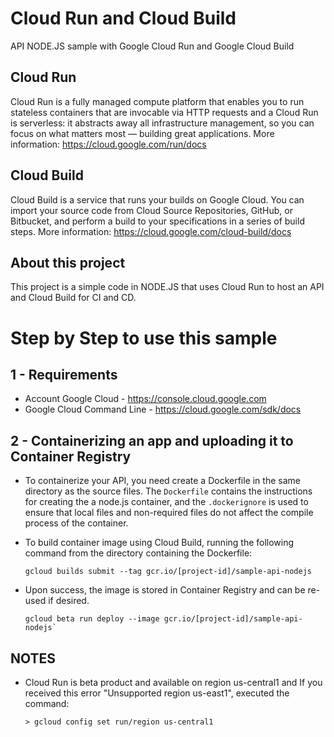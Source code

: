 # Cloud Run and Cloud Build
API NODE.JS sample with Google Cloud Run and Google Cloud Build

## Cloud Run
Cloud Run is a fully managed compute platform that enables you to run stateless containers that are invocable via HTTP requests and a Cloud Run is serverless: it abstracts away all infrastructure management, so you can focus on what matters most — building great applications. More information: https://cloud.google.com/run/docs

## Cloud Build
Cloud Build is a service that runs your builds on Google Cloud. You can import your source code from Cloud Source Repositories, GitHub, or Bitbucket, and perform a build to your specifications in a series of build steps. More information: https://cloud.google.com/cloud-build/docs

## About this project
This project is a simple code in NODE.JS that uses Cloud Run to host an API and Cloud Build for CI and CD. 

# Step by Step to use this sample

## 1 - Requirements
* Account Google Cloud - https://console.cloud.google.com
* Google Cloud Command Line - https://cloud.google.com/sdk/docs

## 2 - Containerizing an app and uploading it to Container Registry
* To containerize your API, you need create a Dockerfile in the same directory as the source files. The `Dockerfile` contains the instructions for creating the a node.js container, and the `.dockerignore` is used to ensure that local files and non-required files do not affect the compile process of the container.
* To build container image using Cloud Build, running the following command from the directory containing the Dockerfile:

      gcloud builds submit --tag gcr.io/[project-id]/sample-api-nodejs

* Upon success, the image is stored in Container Registry and can be re-used if desired.

      gcloud beta run deploy --image gcr.io/[project-id]/sample-api-nodejs`



## NOTES

* Cloud Run is beta product and available on region us-central1 and If you received this error "Unsupported region us-east1", executed the command:

      > gcloud config set run/region us-central1